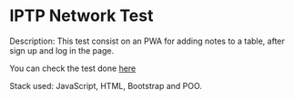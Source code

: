 # IPTP Network Test

Description: This test consist on an PWA for adding notes to a table, after sign up and log in the page.

You can check the test done <a href="https://pwa-html.netlify.app/">here</a>

Stack used: JavaScript, HTML, Bootstrap and POO.